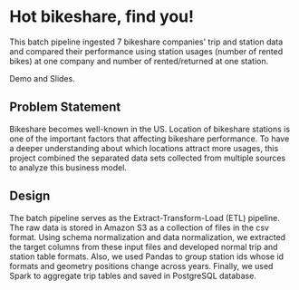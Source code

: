 # Hot bikeshare, find you!

This batch pipeline ingested 7 bikeshare companies' trip and station data and compared their performance using station usages (number of rented bikes) at one company and number of rented/returned at one station.  

Demo and Slides.


## Problem Statement
Bikeshare becomes well-known in the US. Location of bikeshare stations is one of the important factors that affecting bikeshare performance. To have a deeper understanding about which locations attract more usages, this project combined the separated data sets collected from multiple sources to analyze this business model.

## Design


The batch pipeline serves as the Extract-Transform-Load (ETL) pipeline. The raw data is stored in Amazon S3 as a collection of files in the csv format. Using schema normalization and data normalization, we extracted the target columns from these input files and developed normal trip and station table formats. Also, we used Pandas to group station ids whose id formats and geometry positions change across years. Finally, we used Spark to aggregate trip tables and saved in PostgreSQL database.


